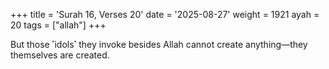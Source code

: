 +++
title = 'Surah 16, Verses 20'
date = '2025-08-27'
weight = 1921
ayah = 20
tags = ["allah"]
+++

But those ˹idols˺ they invoke besides Allah cannot create anything—they themselves are created.